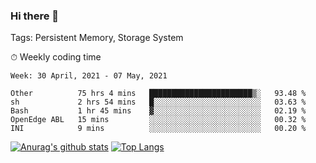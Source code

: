 ### Hi there 👋

Tags: Persistent Memory, Storage System

<!--

[![Anurag's github stats](https://github-readme-stats.vercel.app/api?username=wwyf)](https://github.com/anuraghazra/github-readme-stats)

[![Anurag's github stats](https://github-readme-stats.vercel.app/api?username=wwyf&count_private=true)](https://github.com/anuraghazra/github-readme-stats)


[![Top Langs](https://github-readme-stats.vercel.app/api/top-langs/?username=wwyf&count_private=true&&hide=jupyter%20notebook,html)](https://github.com/anuraghazra/github-readme-stats)



-->


⏱ Weekly coding time

<!--START_SECTION:waka-->
```text
Week: 30 April, 2021 - 07 May, 2021

Other          75 hrs 4 mins   ███████████████████████▒░   93.48 % 
sh             2 hrs 54 mins   █░░░░░░░░░░░░░░░░░░░░░░░░   03.63 % 
Bash           1 hr 45 mins    ▓░░░░░░░░░░░░░░░░░░░░░░░░   02.19 % 
OpenEdge ABL   15 mins         ░░░░░░░░░░░░░░░░░░░░░░░░░   00.32 % 
INI            9 mins          ░░░░░░░░░░░░░░░░░░░░░░░░░   00.20 % 
```
<!--END_SECTION:waka-->



[![Anurag's github stats](https://github-readme-stats.vercel.app/api?username=wwyf&count_private=true&show_icons=true&hide_border=true)](https://github.com/anuraghazra/github-readme-stats) [![Top Langs](https://github-readme-stats.vercel.app/api/top-langs/?username=wwyf&count_private=true&hide=jupyter%20notebook,html,OpenEdge%20ABL&langs_count=10&layout=compact&hide_border=true)](https://github.com/anuraghazra/github-readme-stats)

<!--

[![willianrod's wakatime stats](https://github-readme-stats.vercel.app/api/wakatime?username=wwyf)](https://github.com/anuraghazra/github-readme-stats)


-->
